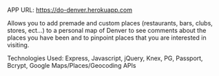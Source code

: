 APP URL: https://do-denver.herokuapp.com

Allows you to add premade and custom places (restaurants, bars, clubs, stores, ect...) to a personal map of Denver to see comments about the places you have been and to pinpoint places that you are interested in visiting.

Technologies Used: Express, Javascript, jQuery, Knex, PG, Passport, Bcrypt, Google Maps/Places/Geocoding APIs
